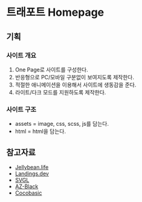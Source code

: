 # 트래포트 Homepage

## 기획
### 사이트 개요
1. One Page로 사이트를 구성한다.
2. 반응형으로 PC/모바일 구분없이 보여지도록 제작한다.
3. 적절한 애니메이션을 이용해서 사이트에 생동감을 준다.
4. 라이트/다크 모드를 지원하도록 제작한다.

### 사이트 구조
* assets = image, css, scss, js를 담는다.
* html = html을 담는다.

## 참고자료
* [Jellybean.life](https://www.jellybean.life/)
* [Landings.dev](https://landings.dev/)
* [SVGL](https://svgl.vercel.app/)
* [AZ-Black](https://az-black.webflow.io/)
* [Cocobasic](https://demo.cocobasic.com/kaven-wp/)
